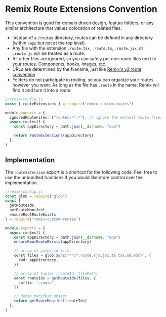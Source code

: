 # Remix Route Extensions Convention

This convention is good for domain driven design, feature folders, or any similar architecture that values colocation of related files.

- Instead of a `/routes` directory, routes can be defined in any directory (within `/app` but not at the top level).
- Any file with the extension `.route.tsx`, `.route.ts`, `.route.jsx`, or `.route.js` will be treated as a route.
- All other files are ignored, so you can safely put non-route files next to your routes. Components, hooks, images, etc.
- URLs are determined by the filename, just like [Remix's v2 route convention](https://remix.run/docs/en/main/file-conventions/route-files-v2).
- Folders do not participate in routing, so you can organize your routes however you want. As long as the file has `.route` in the name, Remix will find it and turn it into a route.

```ts
//remix-config.js
const { routeExtensions } = require("remix-custom-routes")

module.exports = {
  ignoredRouteFiles: ["routes/**.*"], // ignore the default route files
  async routes() {
    const appDirectory = path.join(__dirname, "app")

    return routeExtensions(appDirectory)
  },
}
```

## Implementation

The `routeExtension` export is a shortcut for the following code. Feel free to use the unbundled functions if you would like more control over the implementation.

```ts
//remix-config.js
const glob = require("glob")
const {
  getRouteIds,
  getRouteManifest,
  ensureRootRouteExists,
} = require("remix-custom-routes")

module.exports = {
  async routes() {
    const appDirectory = path.join(__dirname, "app")
    ensureRootRouteExists(appDirectory)

    // array of paths to files
    const files = glob.sync("**/*.route.{js,jsx,ts,tsx,md,mdx}", {
      cwd: appDirectory,
    })

    // array of tuples [routeId, filePath]
    const routeIds = getRouteIds(files, {
      suffix: ".route",
    })

    // Remix manifest object
    return getRouteManifest(routeIds)
  },
}
```

